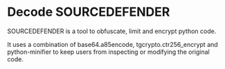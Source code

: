 # Decode SOURCEDEFENDER

SOURCEDEFENDER is a tool to obfuscate, limit and encrypt python code.

It uses a combination of base64.a85encode, tgcrypto.ctr256_encrypt and python-minifier
to keep users from inspecting or modifying the original code.